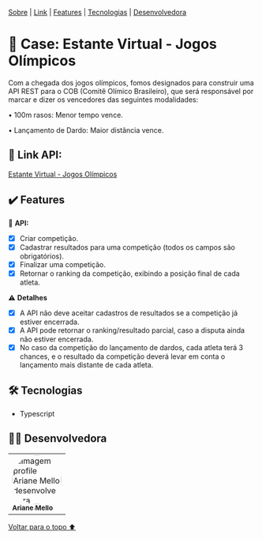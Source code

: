 <p id= "voltar"></p>

<p>
<a href="#sobre">Sobre</a> |
<a href="#link">Link</a> |
<a href="#features">Features</a> |
<a href="#tecnologias">Tecnologias</a> |
<a href="#desenvolvedora">Desenvolvedora</a>
</p>

<h1 id="sobre">🎯 Case: Estante Virtual - Jogos Olímpicos</h1>

<p>Com a chegada dos jogos olímpicos, fomos designados para construir uma API REST para o COB (Comitê Olímico Brasileiro), que será responsável por marcar e dizer os vencedores das seguintes modalidades:</p>

• 100m rasos: Menor tempo vence.

• Lançamento de Dardo: Maior distância vence.

<h2 id="link">🔗 Link API:</h2>

<a href="">Estante Virtual - Jogos Olímpicos</a>

<h2 id="features">✔️ Features</h2>

📕 <b>API:</b>
- [x] Criar competição.
- [x] Cadastrar resultados para uma competição (todos os campos são obrigatórios).
- [x] Finalizar uma competição.
- [x] Retornar o ranking da competição, exibindo a posição final de cada atleta. 

⚠️ <b>Detalhes</b>
- [x] A API não deve aceitar cadastros de resultados se a competição já estiver encerrada.
- [x] A API pode retornar o ranking/resultado parcial, caso a disputa ainda não estiver encerrada.
- [x] No caso da competição do lançamento de dardos, cada atleta terá 3 chances, e o resultado da competição deverá levar em conta o lançamento mais distante de cada atleta.

 <h2 id="tecnologias">🛠 Tecnologias</h2>

- Typescript

<h2 id="desenvolvedora">👩‍💻 Desenvolvedora</h2>
<table>         
<td><a href="https://github.com/future4code/silveira-Ariane-Mello"><img style="border-radius: 50%;" src="https://avatars.githubusercontent.com/u/98977257?s=400&u=6c7f069d8c85e34fdf6fd6f58bc0f0f989a6948e&v=4" width="100px;" alt="Imagem profile Ariane Mello desenvolvedora"/><br /><sub><b>Ariane Mello </b></sub></a><br /> 
</table>

<a href="#voltar">Voltar para o topo ⬆️</a>
